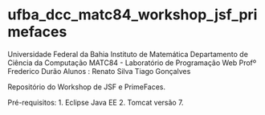ufba_dcc_matc84_workshop_jsf_primefaces
============

Universidade Federal da Bahia
Instituto de Matemática
Departamento de Ciência da Computação
MATC84 - Laboratório de Programação Web
Profº Frederico Durão
Alunos : Renato Silva
		 Tiago Gonçalves
		 
Repositório do Workshop de JSF e PrimeFaces.


Pré-requisitos:
	1. Eclipse Java EE
	2. Tomcat versão 7.